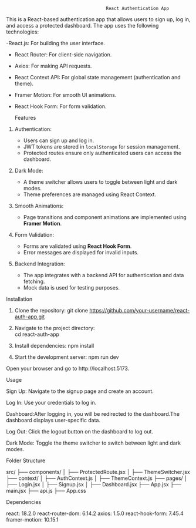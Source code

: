                                           React Authentication App

This is a React-based authentication app that allows users to sign up, log in, and access a protected dashboard. The app uses the following technologies:

-React.js: For building the user interface.
- React Router: For client-side navigation.
- Axios: For making API requests.
- React Context API: For global state management (authentication and theme).
- Framer Motion: For smooth UI animations.
- React Hook Form: For form validation.

     Features

1. Authentication:
   - Users can sign up and log in.
   - JWT tokens are stored in `localStorage` for session management.
   - Protected routes ensure only authenticated users can access the dashboard.

2. Dark Mode:
   - A theme switcher allows users to toggle between light and dark modes.
   - Theme preferences are managed using React Context.

3. Smooth Animations:
   - Page transitions and component animations are implemented using **Framer Motion**.

4. Form Validation:
   - Forms are validated using **React Hook Form**.
   - Error messages are displayed for invalid inputs.

5. Backend Integration:
   - The app integrates with a backend API for authentication and data fetching.
   - Mock data is used for testing purposes.

 Installation

1. Clone the repository:
     git clone https://github.com/your-username/react-auth-app.git

2. Navigate to the project directory:    
    cd react-auth-app

3. Install dependencies:
    npm install

4. Start the development server:
     npm run dev

Open your browser and go to http://localhost:5173.

Usage

Sign Up: Navigate to the signup page and create an account.

Log In: Use your credentials to log in.

Dashboard:After logging in, you will be redirected to the dashboard.The dashboard displays user-specific data.

Log Out: Click the logout button on the dashboard to log out.

Dark Mode: Toggle the theme switcher to switch between light and dark modes.

Folder Structure

src/
├── components/
│   ├── ProtectedRoute.jsx
│   ├── ThemeSwitcher.jsx
├── context/
│   ├── AuthContext.js
│   ├── ThemeContext.js
├── pages/
│   ├── Login.jsx
│   ├── Signup.jsx
│   ├── Dashboard.jsx
├── App.jsx
├── main.jsx
├── api.js
├── App.css

Dependencies

react:  18.2.0
react-router-dom:  6.14.2
axios:  1.5.0
react-hook-form:  7.45.4
framer-motion:  10.15.1